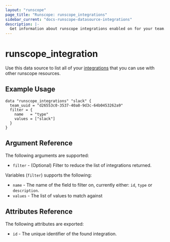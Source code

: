 ```yaml
---
layout: "runscope"
page_title: "Runscope: runscope_integrations"
sidebar_current: "docs-runscope-datasource-integrations"
description: |-
  Get information about runscope integrations enabled on for your team.
---
```


# runscope\_integration

Use this data source to list all of your [integrations](https://www.runscope.com/docs/api/integrations)
that you can use with other runscope resources.

## Example Usage

```hcl
data "runscope_integrations" "slack" {
  team_uuid = "d26553c0-3537-40a8-9d3c-64b0453262a9"
  filter = {
    name   = "type"
    values = ["slack"]
  }
}
```

## Argument Reference

The following arguments are supported:

* `filter` - (Optional) Filter to reduce the list of integrations returned.

Variables (`filter`) supports the following:

* `name` - The name of the field to filter on, currently either: `id`, `type` or `description`.
* `values` - The list of values to match against

## Attributes Reference
The following attributes are exported:

* `id` - The unique identifier of the found integration.
